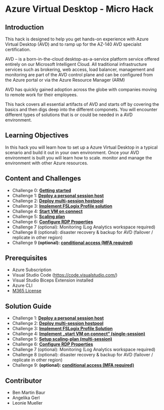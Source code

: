# Azure Virtual Desktop - Micro Hack

## Introduction

This hack is designed to help you get hands-on experience with Azure Virtual Desktop (AVD) and to ramp up for the AZ-140 AVD specialst certification. 

AVD – is a born-in-the-cloud desktop-as-a-service platform service offered entirely on our Microsoft Intelligent Cloud. 
All traditional infrastructure services such as brokering, web access, load balancer, management and monitoring are part of the AVD control plane and can be configured from the Azure portal or via the Azure Resource Manager (ARM)

AVD has quickly gained adoption across the globe with companies moving to remote work for their employees. 

This hack covers all essential artifacts of AVD and starts off by covering the basics and then digs deep into the different componets. You will encounter different types of solutions that is or could be needed in a AVD environment. 

## Learning Objectives

In this hack you will learn how to set up a Azure Virtual Desktop in a typical scenario and build it out in your own environment. Once your AVD environment is built you will learn how to scale. monitor and manage the environment with other Azure resources. 

## Content and Challenges

- Challenge 0: **[Getting started](Challenges/00-Pre-Reqs.md)**
- Challenge 1: **[Deploy a personal session host](Challenges/01-Personal-Hostpools.md)**
- Challenge 2: **[Deploy multi-session hostpool](Challenges/02-multi-session-Hostpools.md)**
- Challenge 3: **[Implement FSLogix Profile solution](Challenges/03-Implement-FSLogix-Profile.md)**
- Challenge 4: **[Start VM on connect](04-start-VM-on-connect.md)**
- Challenge 5: **[Scaling plan](05-scaling-plan.md)**
- Challenge 6: **[Configure RDP Properties](Challenges/06-RDP-properties.md)**
- Challenge 7 (optional): Monitoring (Log Analytics workspace required)
- Challenge 8 (optional): disaster recovery & backup for AVD (failover / replicate in other region) 
- Challenge 9 **(optional): [conditional access (MFA required)](Challenges/09-Configure-MFA)**


## Prerequisites

- Azure Subscription
- Visual Studio Code (https://code.visualstudio.com/)
- Visual Studio Biceps Extension installed
- Azure CLI 
- [M365 License](https://docs.microsoft.com/en-us/azure/virtual-desktop/overview#requirements)

## Solution Guide

- Challenge 1: **[Deploy a personal session host](Solutionguide/01-Personal-Hostpools-solution.md)**
- Challenge 2: **[Deploy multi-session hostpool](Solutionguide/02-multi-session-Hostpools-solution.md)**
- Challenge 3: **[Implement FSLogix Profile Solution](Solutionguide/03-Implement-FSLogix-Profile-Solution.md)**
- Challenge 4: **[Implement „start VM on connect“ (single-session)](Solutionguide/04-start-VM-on-connect-solution.md)**
- Challenge 5: **[Setup scaling-plan (multi-session)](Solutionguide/05-scaling-plan-solution.md)**
- Challenge 6: **[Configure RDP Properties](Solutionguide/06-RDP-properties-solution.md)**
- Challenge 7 (optional): Monitoring (Log Analytics workspace required)
- Challenge 8 (optional): disaster recovery & backup for AVD (failover / replicate in other region) 
- Challenge 9: **(optional): [conditional access (MFA required)](Solutionguide/09-Configure-MFA)**

## Contributor
- Ben Martin Baur
- Angelika Gerl
- Leonie Mueller

